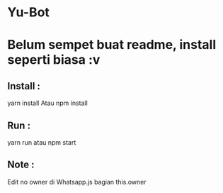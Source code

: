 # Yu-Bot

# Belum sempet buat readme, install seperti biasa :v

## Install :
yarn install
  Atau
npm install

## Run :
yarn run 
  atau
npm start

## Note :
Edit no owner di Whatsapp.js bagian this.owner
